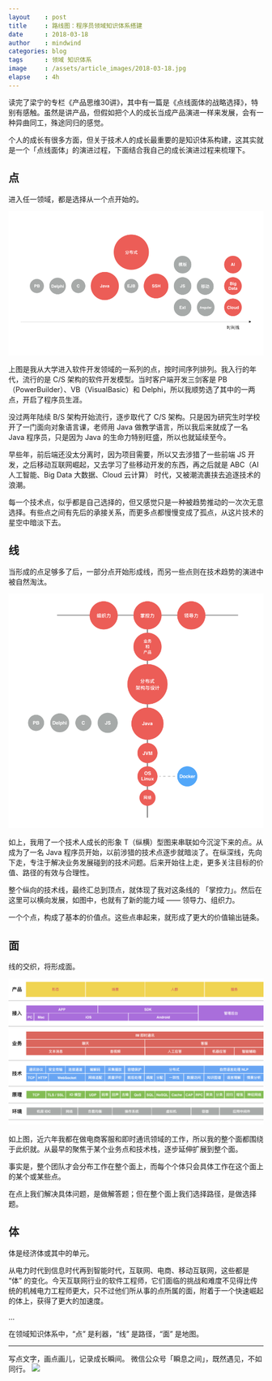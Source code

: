 ```yaml
---
layout    : post
title     : 路线图：程序员领域知识体系搭建
date      : 2018-03-18
author    : mindwind
categories: blog
tags      : 领域 知识体系
image     : /assets/article_images/2018-03-18.jpg
elapse    : 4h
---
```



读完了梁宁的专栏《产品思维30讲》，其中有一篇是《点线面体的战略选择》，特别有感触。虽然是讲产品，但假如把个人的成长当成产品演进一样来发展，会有一种异曲同工，殊途同归的感觉。

个人的成长有很多方面，但关于技术人的成长最重要的是知识体系构建，这其实就是一个「点线面体」的演进过程，下面结合我自己的成长演进过程来梳理下。


## 点
进入任一领域，都是选择从一个点开始的。

![](/assets/article_images/2018-03-18-1.png)

上图是我从大学进入软件开发领域的一系列的点，按时间序列排列。我入行的年代，流行的是 C/S 架构的软件开发模型。当时客户端开发三剑客是 PB（PowerBuilder）、VB（VisualBasic）和 Delphi，所以我顺势选了其中的一两点，开启了程序员生涯。

没过两年陆续 B/S 架构开始流行，逐步取代了 C/S 架构。只是因为研究生时学校开了一门面向对象语言课，老师用 Java 做教学语言，所以我后来就成了一名 Java 程序员，只是因为 Java 的生命力特别旺盛，所以也就延续至今。

早些年，前后端还没太分离时，因为项目需要，所以又去涉猎了一些前端 JS 开发，之后移动互联网崛起，又去学习了些移动开发的东西，再之后就是 ABC（AI 人工智能、Big Data 大数据、Cloud 云计算） 时代，又被潮流裹挟去追逐技术的浪潮。

每一个技术点，似乎都是自己选择的，但又感觉只是一种被趋势推动的一次次无意选择。有些点之间有先后的承接关系，而更多点都慢慢变成了孤点，从这片技术的星空中暗淡下去。


## 线
当形成的点足够多了后，一部分点开始形成线，而另一些点则在技术趋势的演进中被自然淘汰。

![](/assets/article_images/2018-03-18-2.png)

如上，我用了一个技术人成长的形象 T（纵横）型图来串联如今沉淀下来的点。从成为了一名 Java 程序员开始，以前涉猎的技术点逐步就暗淡了。在纵深线，先向下走，专注于解决业务发展碰到的技术问题。后来开始往上走，更多关注目标的价值、路径的有效与合理性。

整个纵向的技术线，最终汇总到顶点，就体现了我对这条线的 「掌控力」。然后在这里可以横向发展，如图中，也就有了新的能力域 —— 领导力、组织力。

一个个点，构成了基本的价值点。这些点串起来，就形成了更大的价值输出链条。


## 面
线的交织，将形成面。

![](/assets/article_images/2018-03-18-3.png)

如上图，近六年我都在做电商客服和即时通讯领域的工作，所以我的整个面都围绕于此织就。从最早的聚焦于某个业务点和技术栈，逐步延伸扩展到整个面。

事实是，整个团队才会分布工作在整个面上，而每个个体只会具体工作在这个面上的某个或某些点。

在点上我们解决具体问题，是做解答题；但在整个面上我们选择路径，是做选择题。


## 体
体是经济体或其中的单元。

从电力时代到信息时代再到智能时代，互联网、电商、移动互联网，这些都是 “体” 的变化。今天互联网行业的软件工程师，它们面临的挑战和难度不见得比传统的机械电力工程师更大，只不过他们所从事的点所属的面，附着于一个快速崛起的体上，获得了更大的加速度。

...

在领域知识体系中，“点” 是利器，“线” 是路径，“面” 是地图。

---
写点文字，画点画儿，记录成长瞬间。
微信公众号「瞬息之间」，既然遇见，不如同行。
![](/assets/images/qrcode_wechat_avatar.jpg)
